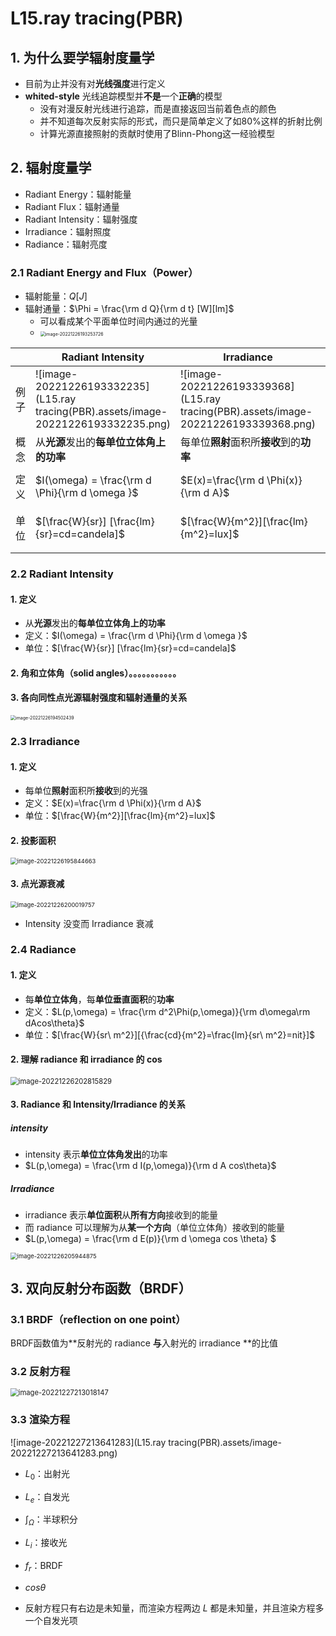 # L15.ray tracing(PBR)

## 1. 为什么要学辐射度量学

- 目前为止并没有对**光线强度**进行定义
- **whited-style** 光线追踪模型并**不是**一个**正确**的模型
  - 没有对漫反射光线进行追踪，而是直接返回当前着色点的颜色
  - 并不知道每次反射实际的形式，而只是简单定义了如80%这样的折射比例
  - 计算光源直接照射的贡献时使用了Blinn-Phong这一经验模型

## 2. 辐射度量学

- Radiant Energy：辐射能量
- Radiant Flux：辐射通量
- Radiant Intensity：辐射强度
- Irradiance：辐射照度
- Radiance：辐射亮度

### 2.1 Radiant Energy and Flux（Power）

- 辐射能量：$Q[J]$ 
- 辐射通量：$\Phi = \frac{\rm d Q}{\rm d t} [W][lm]$ 
  - 可以看成某个平面单位时间内通过的光量
  - <img src="L15.ray tracing(PBR).assets/image-20221226193253726.png" alt="image-20221226193253726" style="zoom:50%;" /> 



|      | Radiant Intensity                                            | Irradiance                                                   | Radiance                                                     |
| ---- | ------------------------------------------------------------ | ------------------------------------------------------------ | ------------------------------------------------------------ |
| 例子 | ![image-20221226193332235](L15.ray tracing(PBR).assets/image-20221226193332235.png) | ![image-20221226193339368](L15.ray tracing(PBR).assets/image-20221226193339368.png) | ![image-20221226202728946](L15.ray tracing(PBR).assets/image-20221226202728946.png) |
| 概念 | 从**光源**发出的**每单位立体角上的功率**                     | 每单位**照射**面积所**接收**到的**功率**                     | 每**单位立体角**，每**单位垂直面积**的**功率**               |
| 定义 | $I(\omega) = \frac{\rm d \Phi}{\rm d \omega }$               | $E(x)=\frac{\rm d \Phi(x)}{\rm d A}$                         | $L(p,\omega) = \frac{\rm d^2\Phi(p,\omega)}{\rm d\omega\rm dAcos\theta}$ |
| 单位 | $[\frac{W}{sr}] [\frac{lm}{sr}=cd=candela]$                  | $[\frac{W}{m^2}][\frac{lm}{m^2}=lux]$                        | $[\frac{W}{sr\ m^2}][{\frac{cd}{m^2}=\frac{lm}{sr\ m^2}=nit}]$ |
|      |                                                              |                                                              |                                                              |

### 2.2 Radiant Intensity

#### 1. 定义

- 从**光源**发出的**每单位立体角上的功率** 
- 定义：$I(\omega) = \frac{\rm d \Phi}{\rm d \omega }$ 
- 单位：$[\frac{W}{sr}] [\frac{lm}{sr}=cd=candela]$ 

#### 2. 角和立体角（solid angles）。。。。。。。。。。。



#### 3. 各向同性点光源辐射强度和辐射通量的关系

<img src="L15.ray tracing(PBR).assets/image-20221226194502439.png" alt="image-20221226194502439" style="zoom:50%;" /> 

### 2.3 Irradiance

#### 1. 定义

- 每单位**照射**面积所**接收**到的光强
- 定义：$E(x)=\frac{\rm d \Phi(x)}{\rm d A}$ 
- 单位：$[\frac{W}{m^2}][\frac{lm}{m^2}=lux]$ 

#### 2. 投影面积

<img src="L15.ray tracing(PBR).assets/image-20221226195844663.png" alt="image-20221226195844663" style="zoom:67%;" /> 



#### 3. 点光源衰减

<img src="L15.ray tracing(PBR).assets/image-20221226200019757.png" alt="image-20221226200019757" style="zoom:67%;" />  

- Intensity 没变而 Irradiance 衰减



### 2.4 Radiance

#### 1. 定义

- 每**单位立体角**，每**单位垂直面积**的**功率** 
- 定义：$L(p,\omega) = \frac{\rm d^2\Phi(p,\omega)}{\rm d\omega\rm dAcos\theta}$ 
- 单位：$[\frac{W}{sr\ m^2}][{\frac{cd}{m^2}=\frac{lm}{sr\ m^2}=nit}]$ 



#### 2. 理解 radiance 和 irradiance 的 cos

<img src="L15.ray tracing(PBR).assets/image-20221226202815829.png" alt="image-20221226202815829" style="zoom:80%;" /> 

#### 3. Radiance 和 Intensity/Irradiance 的关系

##### intensity

- intensity 表示**单位立体角发出**的功率
- $L(p,\omega) = \frac{\rm d I(p,\omega)}{\rm d A cos\theta}$ 



##### Irradiance

- irradiance 表示**单位面积**从**所有方向**接收到的能量
- 而 radiance 可以理解为从**某一个方向**（单位立体角）接收到的能量
- $L(p,\omega) = \frac{\rm d E(p)}{\rm d \omega cos \theta} $ 

<img src="L15.ray tracing(PBR).assets/image-20221226205944875.png" alt="image-20221226205944875" style="zoom:67%;" /> 

## 3. 双向反射分布函数（BRDF） 

### 3.1 BRDF（reflection on one point）

BRDF函数值为**反射光的 radiance **与**入射光的 irradiance **的比值

### 3.2 反射方程

<img src="L15.ray tracing(PBR).assets/image-20221227213018147.png" alt="image-20221227213018147" style="zoom:80%;" /> 

### 3.3 渲染方程

![image-20221227213641283](L15.ray tracing(PBR).assets/image-20221227213641283.png) 

- $L_0$：出射光
- $L_e$：自发光
- $\int_\Omega$：半球积分
- $L_i$：接收光
- $f_r$：BRDF
- $cos\theta$ 

- 反射方程只有右边是未知量，而渲染方程两边 $L$ 都是未知量，并且渲染方程多一个自发光项

